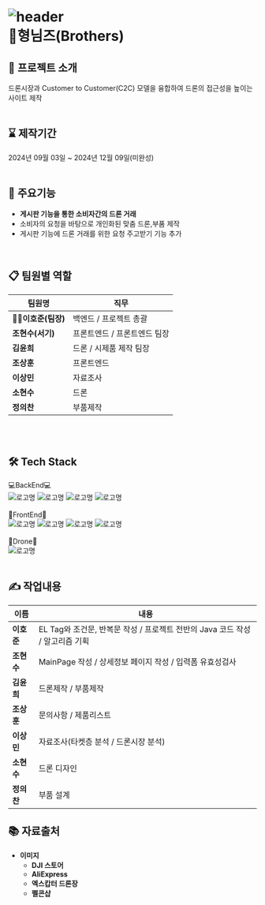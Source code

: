 ![header](https://capsule-render.vercel.app/api?type=waving&color=auto&height=300&section=header&text=Drone%20To%20You&animation=fadeIn&fontSize=90)<br/>
:school:형님즈(Brothers)
=============


:mega:  프로젝트 소개
------------
드론시장과  Customer to Customer(C2C) 모델을 융합하여 드론의 접근성을 높이는 사이트 제작<br/><br/>

:hourglass:  제작기간
------------
2024년 09월 03일 ~ 2024년 12월 09일(미완성)<br/><br/>

:pushpin: 주요기능
------------
<ul>
  <li><b>게시판 기능을 통한 소비자간의 드론 거래</b></li>
  <li>소비자의 요청을 바탕으로 개인화된 맞춤 드론,부품 제작</li>
  <li>게시판 기능에 드론 거래를 위한 요청 주고받기 기능 추가</li>
</ul><br/>

📋 팀원별 역할
------------
|팀원명|직무|
|------|---|
|**👨‍💼이호준(팀장)**|백엔드 / 프로젝트 총괄|
|**조현수(서기)**|프론트엔드 / 프론트엔드 팀장|
|**김윤희**|드론 / 시제품 제작 팀장|
|**조상훈**|프론트엔드|
|**이상민**|자료조사|
|**소현수**|드론|
|**정의찬**|부품제작|
<br/>
<br/>

🛠️ Tech Stack
------------
:computer:BackEnd:computer:<br/>
![로고명](https://img.shields.io/badge/Spring-6DB33F.svg?&style=for-the-badge&logo=spring&logoColor=white)
![로고명](https://img.shields.io/badge/Java-ED8B00?style=for-the-badge&logo=openjdk&logoColor=white)
![로고명](https://img.shields.io/badge/Oracle-F80000.svg?&style=for-the-badge&logo=Oracle&logoColor=white)
![로고명](https://img.shields.io/badge/ECLIPSE%20IDE-2C2255.svg?&style=for-the-badge&logo=eclipseide&logoColor=#2C2255)<br/><br/>
:art:FrontEnd:art:<br/>
![로고명](https://img.shields.io/badge/JAVA%20SCRIPT-F7DF1E.svg?&style=for-the-badge&logo=javascript&logoColor=black)
![로고명](https://img.shields.io/badge/HTML5-E34F26.svg?&style=for-the-badge&logo=html5&logoColor=white)
![로고명](https://img.shields.io/badge/CSS3-1572B6.svg?&style=for-the-badge&logo=css3&logoColor=#1572B6)
![로고명](https://img.shields.io/badge/ECLIPSE%20IDE-2C2255.svg?&style=for-the-badge&logo=eclipseide&logoColor=#2C2255)<br/><br/>
:wrench:Drone:wrench:<br/>
![로고명](https://img.shields.io/badge/dassaultsystemes%20-005386.svg?&style=for-the-badge&logo=dassaultsystemes&logoColor=black)<br/><br/>


✍️ 작업내용
------------
|이름|내용|
|------|---|
|**이호준**|EL Tag와 조건문, 반복문 작성 / 프로젝트 전반의 Java 코드 작성 / 알고리즘 기획|
|**조현수**|MainPage 작성 / 상세정보 페이지 작성 / 입력폼 유효성검사 |
|**김윤희**|드론제작 / 부품제작|
|**조상훈**|문의사항  / 제품리스트 |
|**이상민**|자료조사(타켓층 분석 / 드론시장 분석)|
|**소현수**|드론 디자인|
|**정의찬**|부품 설계|<br/>

📚 자료출처
------------
- **이미지**  
  -  **DJI 스토어**
  -  **AliExpress**
  -  **엑스캅터 드론장** 
  -  **펠콘샵**
